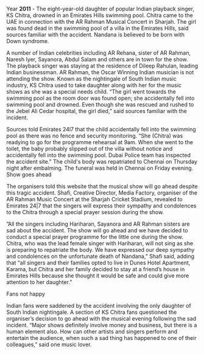 Year **2011** - The eight-year-old daughter of popular Indian playback singer, KS Chitra, drowned in an Emirates Hills swimming pool. Chitra came to the UAE in connection with the AR Rahman Musical Concert in Sharjah.
  The girl was found dead in the swimming pool of a villa in the Emirates Hills, said sources familiar with the accident.
  Nandana is believed to be born with Down syndrome.

A number of Indian celebrities including AR Rehana, sister of AR Rahman, Naresh Iyer, Sayanora, Abdul Salam and others are in town for the show. 
The playback singer was staying at the residence of Dileep Rahulan, leading Indian businessman. AR Rahman, the Oscar Winning Indian musician is not attending the show.
Known as the nightingale of South Indian music industry, KS Chitra used to take daughter along with her for the music shows as she was a special needs child.
“The girl went towards the swimming pool as the room door was found open; she accidentally fell into swimming pool and drowned. Even though she was rescued
and rushed to the Jebel Ali Cedar hospital, the girl died,” said sources familiar with the incident.

Sources told Emirates 24l7 that the child accidentally fell into the swimming pool as there was no fence and security monitoring. 
“She (Chitra) was readying to go for the programme rehearsal at 9am. When she went to the toilet, the baby probably slipped out of the 
villa without notice and accidentally fell into the swimming pool. Dubai Police team has inspected the accident site.”
The child's body was repatriated to Chennai on Thursday night after embalming. The funeral was held in Chennai on Friday evening. 
Show goes ahead

The organisers told this website that the musical show will go ahead despite this tragic accident. Shafi, Creative Director, Media Factory, 
organiser of the AR Rahman Music Concert at the Sharjah Cricket Stadium, revealed to Emirates 24|7 that the singers will express their sympathy 
and condolences to the Chitra through a special prayer session during the show.

”All the singers including Hariharan, Sayanora and AR Rahman sisters are sad about the accident. 
The show will go ahead and we have decided to conduct a special prayer programme for the little one during the show. 
Chitra, who was the lead female singer with Hariharan, will not sing as she is preparing to repatriate the body. 
We have expressed our deep sympathy and condolences on the unfortunate death of Nandana,” Shafi said, adding that 
“all singers and their families opted to live in Dunes Hotel Apartment, Karama, but Chitra and her family decided to 
stay at a friend’s house in Emirates Hills because she thought it would be safe and could give more attention to her daughter.”

Fans not happy

Indian fans were saddened by the accident involving the only daughter of South Indian nightingale. A section of KS Chitra fans questioned the organiser’s 
decision to go ahead with the musical evening following the sad incident. “Major shows definitely involve money and business, but there is a human element also. 
How can other artists and singers perform and entertain the audience, when such a sad thing has happened to one of their colleagues,” said one music lover. 
